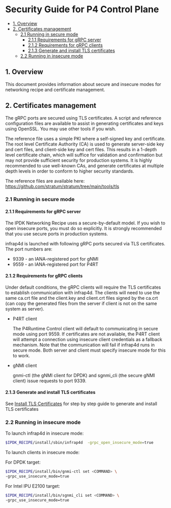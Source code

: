 # Security Guide for P4 Control Plane

- [1. Overview](#1-overview)
- [2. Certificates management](#2-certificates-management)
   - [2.1 Running in secure mode](#21-running-in-secure-mode)
      - [2.1.1 Requirements for gRPC server](#211-requirements-for-grpc-server)
      - [2.1.2 Requirements for gRPC clients](#212-requirements-for-grpc-clients)
      - [2.1.3 Generate and install TLS certificates](#213-generate-and-install-tls-certificates)
   - [2.2 Running in insecure mode](#22-running-in-insecure-mode)
## 1. Overview

This document provides information about secure and insecure
modes for networking recipe and certificate management.

## 2. Certificates management

The gRPC ports are secured using TLS certificates. A script and reference
configuration files are available to assist in generating certificates and
keys using OpenSSL. You may use other tools if you wish.

The reference file uses a simple PKI where a self-signed key and certificate.
The root level Certificate Authority (CA) is used to generate server-side
key and cert files, and client-side key and cert files. This results in a
1-depth level certificate chain, which will suffice for validation and
confirmation but may not provide sufficient security for production systems.
It is highly recommended to use well-known CAs, and generate certificates at
multiple depth levels in order to conform to higher security standards.

The reference files are available here:
<https://github.com/stratum/stratum/tree/main/tools/tls>

### 2.1 Running in secure mode

#### 2.1.1 Requirements for gRPC server

The IPDK Networking Recipe uses a secure-by-default model. If you wish to
open insecure ports, you must do so explicitly. It is strongly recommended
that you use secure ports in production systems.

infrap4d is launched with following gRPC ports secured via TLS certificates.
The port numbers are:

* 9339 - an IANA-registered port for gNMI
* 9559 - an IANA-registered port for P4RT

#### 2.1.2 Requirements for gRPC clients

Under default conditions, the gRPC clients will require the TLS certificates
to establish communication with infrap4d. The clients will need
to use the same ca.crt file and the client.key and client.crt files signed
by the ca.crt (can copy the generated files from the server if client is not
on the same system as server).

- P4RT client

    The P4Runtime Control client will default to communicating in secure mode
using port 9559. If certificates are not available, the P4RT client will attempt
a connection using insecure client credentials as a fallback mechanism.
Note that the communication will fail if infrap4d runs in secure mode.
Both server and client must specify insecure mode for this to work.

- gNMI client

    gnmi-ctl (the gNMI client for DPDK) and sgnmi_cli (the secure gNMI client)
issue requests to port 9339.

#### 2.1.3 Generate and install TLS certificates

See [Install TLS Certificates](https://github.com/ipdk-io/networking-recipe/blob/main/docs/guides/install-tls-certificates.md)
for step by step guide to generate and install TLS certificates

### 2.2 Running in insecure mode

To launch infrap4d in insecure mode:
```bash
$IPDK_RECIPE/install/sbin/infrap4d  -grpc_open_insecure_mode=true
```

To launch clients in insecure mode:

For DPDK target:

   ```bash
   $IPDK_RECIPE/install/bin/gnmi-ctl set <COMMAND> \
   -grpc_use_insecure_mode=true
   ```

For Intel IPU E2100 target:
   ```bash
   $IPDK_RECIPE/install/bin/sgnmi_cli set <COMMAND> \
   -grpc_use_insecure_mode=true
   ```

